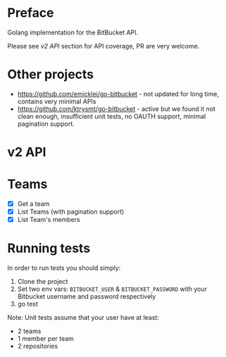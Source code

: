 # Preface

Golang implementation for the BitBucket API.

Please see _v2 API_ section for API coverage, PR are very welcome.

# Other projects

- https://github.com/emicklei/go-bitbucket - not updated for long time, contains very minimal APIs
- https://github.com/ktrysmt/go-bitbucket - active but we found it not clean enough, insufficient unit tests, no OAUTH support, minimal pagination support.

# v2 API

# Teams

- [x] Get a team
- [x] List Teams (with pagination support)
- [x] List Team's members

# Running tests

In order to run tests you should simply:

1. Clone the project
1. Set two env vars: `BITBUCKET_USER` & `BITBUCKET_PASSWORD` with your Bitbucket username and password respectively
1. go test

Note: Unit tests assume that your user have at least:

- 2 teams
- 1 member per team
- 2 repositories